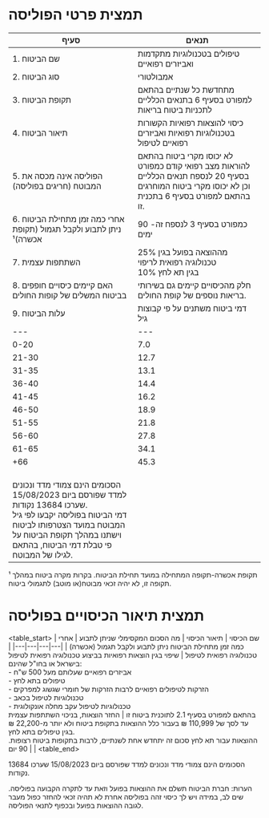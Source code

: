 
# תמצית פרטי הפוליסה


| סעיף | תנאים |
|---|---|
| 1. שם הביטוח | טיפולים בטכנולוגיות מתקדמות ואביזרים רפואיים |
| 2. סוג הביטוח | אמבולטורי |
| 3. תקופת הביטוח | מתחדשת כל שנתיים בהתאם למפורט בסעיף 6 בתנאים הכלליים לתכניות ביטוח בריאות |
| 4. תיאור הביטוח | כיסוי להוצאות רפואיות הקשורות בטכנולוגיות רפואיות ואביזרים רפואיים לטיפול |
| 5. הפוליסה אינה מכסה את המבוטח (חריגים בפוליסה) | לא יכוסו מקרי ביטוח בהתאם להוראות מצב רפואי קודם כמפורט בסעיף 20 לנספח תנאים הכלליים וכן לא יכוסו מקרי ביטוח המוחרגים בהתאם למפורט בסעיף 6 בתכנית זו. |
| 6. אחרי כמה זמן מתחילת הביטוח ניתן לתבוע ולקבל תגמול (תקופת אכשרה)¹ | כמפורט בסעיף 3 לנספח זה- 90 ימים |
| 7. השתתפות עצמית | 25% מההוצאה בפועל בגין טכנולוגיה רפואית לריפוי <br> 10% בגין תא לחץ |
| 8. האם קיימים כיסויים חופפים בביטוח המשלים של קופות החולים | חלק מהכיסויים קיימים גם בשירותי בריאות נוספים של קופת החולים. |
| 9. עלות הביטוח | דמי ביטוח משתנים על פי קבוצות גיל <br>  | גיל | דמי ביטוח חודשיים בש"ח |
|---|---|
| 0-20 | 7.0 |
| 21-30 | 12.7 |
| 31-35 | 13.1 |
| 36-40 | 14.4 |
| 41-45 | 16.2 |
| 46-50 | 18.9 |
| 51-55 | 21.8 |
| 56-60 | 27.8 |
| 61-65 | 34.1 |
| +66 | 45.3 |
 <br> הסכומים הינם צמודי מדד ונכונים למדד שפורסם ביום 15/08/2023 שערכו 13684 נקודות. <br> דמי הביטוח בפוליסה יקבעו לפי גיל המבוטח במועד הצטרפותו לביטוח וישתנו במהלך תקופת הביטוח על פי טבלת דמי הביטוח, בהתאם לגילו של המבוטח. |


¹ תקופת אכשרה-תקופה המתחילה במועד תחילת הביטוח. בקרות מקרה ביטוח במהלך תקופה זו, לא יהיה זכאי מבוטח(או מוטב) לתגמולי ביטוח.


# תמצית תיאור הכיסויים בפוליסה

<table_start>
| שם הכיסוי | תיאור הכיסוי | מה הסכום המקסימלי שניתן לתבוע | אחרי כמה זמן מתחילת הביטוח ניתן לתבוע ולקבל תגמול (אכשרה) |
|---|---|---|---|
| טכנולוגיה רפואית לטיפול | שיפוי בגין הוצאות רפואיות בביצוע טכנולוגיה רפואית לטיפול בישראל או בחו"ל שהינם: <br> - אביזרים רפואיים שעלותם מעל 500 ש"ח <br> - טיפולים בתא לחץ <br> - הזרקות לטיפולים רפואיים לרבות הזרקות של חומרי שגשוג למפרקים <br> - טכנולוגיות לטיפול בכאב <br> - טכנולוגיות לטיפול עקב מחלה אונקולוגית <br> בהתאם למפורט בסעיף 2.1 לתוכנית ביטוח זו | החזר הוצאות, בניכוי השתתפות עצמית עד לסך של 110,999 ₪ בעבור כלל ההוצאות בתקופת ביטוח ולא יותר מ-22,200 ₪ בגין טיפולים בתא לחץ. <br> ההוצאות עבור תא לחץ סכום זה יתחדש אחת לשנתיים, לרבות בתקופות ביטוח רצופות. | 90 יום |
<table_end>

הסכומים הינם צמודי מדד ונכונים למדד שפורסם ביום 15/08/2023 שערכו 13684 נקודות.

הערות: חברת הביטוח תשלם את ההוצאות בפועל וזאת עד לתקרה הקבועה בפוליסה.
שים לב, במידה ויש לך כיסוי זהה בפוליסה אחרת לא תהיה זכאי להחזר כפול מעבר לגובה ההוצאות בפועל ובכפוף לתנאי הפוליסה.

